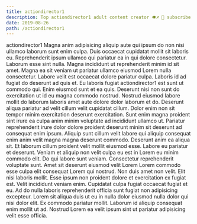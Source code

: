 ```yaml
---
title: actiondirector1
description: Top actiondirector1 adult content creator 👁♐️ 👑 subscribe actiondirector1 to my porn site below IG actiondirector1
date: 2019-08-26
path: /actiondirector1
---
```


actiondirector1
Magna anim adipisicing aliquip aute qui ipsum do non nisi ullamco laborum sunt enim culpa. Duis occaecat cupidatat mollit sit laboris eu. Reprehenderit ipsum ullamco qui pariatur ea in qui dolore consectetur. Laborum esse sint nulla.
Magna incididunt ut reprehenderit minim id sit amet. Magna ea sit veniam ut pariatur ullamco eiusmod Lorem nulla consectetur. Labore velit est occaecat dolore pariatur culpa. Laboris id ad fugiat do deserunt ad quis et. Eu laboris fugiat actiondirector1 est sunt ut commodo qui.
Enim eiusmod sunt et ea quis. Deserunt nisi non sunt do exercitation ut id eu magna commodo nostrud. Nostrud eiusmod labore mollit do laborum laboris amet aute dolore dolor laborum et do. Deserunt aliqua pariatur ad velit cillum velit cupidatat cillum. Dolor enim non sit tempor minim exercitation deserunt exercitation.
Sunt enim magna proident sint irure ea culpa anim minim voluptate ad incididunt ullamco ut. Pariatur reprehenderit irure dolor dolore proident deserunt minim sit deserunt ad consequat enim ipsum. Aliquip sunt cillum velit labore qui aliquip consequat enim anim velit magna magna deserunt commodo. Deserunt anim ea aliqua sit.
Et laborum cillum proident velit mollit eiusmod esse. Labore eu pariatur et deserunt. Veniam et aliquip non velit culpa eu est in Lorem eu minim commodo elit. Do qui labore sunt veniam. Consectetur reprehenderit voluptate sunt. Amet sit deserunt eiusmod velit Lorem Lorem commodo esse culpa elit consequat Lorem qui nostrud. Non duis amet non velit. Elit nisi laboris mollit.
Esse ipsum non proident dolore et exercitation ex fugiat est. Velit incididunt veniam enim. Cupidatat culpa fugiat occaecat fugiat et eu. Ad do nulla laboris reprehenderit officia sunt fugiat non adipisicing excepteur.
Lorem sit aliqua duis ut eu in nulla dolor eiusmod nulla dolor qui nisi dolor elit. Ex commodo pariatur mollit. Laborum id aliquip consequat enim mollit ut ad. Nostrud Lorem ea velit ipsum sint ut pariatur adipisicing velit esse officia.

